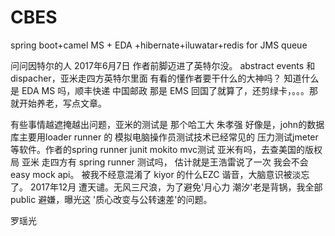 # CBES
spring boot+camel MS + EDA +hibernate+iluwatar+redis for JMS queue



问问因特尔的人 2017年6月7日 作者前脚迈进了英特尔没。 abstract events 和 dispacher，亚米走四方英特尔里面 有看的懂作者要干什么的大神吗？
知道什么是 EDA MS 吗，顺丰快递 中国邮政 那是 EMS
回国了就算了，还剪绿卡，。。。那就开始养老，写点文章。

有些事情越遮掩越出问题，亚米的测试是 那个哈工大 朱孝强 好像是，john的数据库主要用loader runner 的 模拟电脑操作员测试技术已经常见的 压力测试jmeter等软件。作者的spring runner junit mokito mvc测试 亚米有吗，去查美国的版权局 亚米 走四方有 spring runner 测试吗， 估计就是王浩雷说了一次 我会不会 easy mock api。 被我不经意混淆了 kiyor 的什么EZC 谐音，大脑意识被淡忘了。   2017年12月 遭天谴。无风三尺浪，为了避免'月心力 潮汐'老是背锅，我全部public 避嫌，曝光这 '质心改变与公转速差'的问题。


罗瑶光
